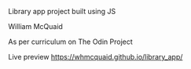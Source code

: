 Library app project built using JS

William McQuaid

As per curriculum on The Odin Project

Live preview https://whmcquaid.github.io/library_app/
